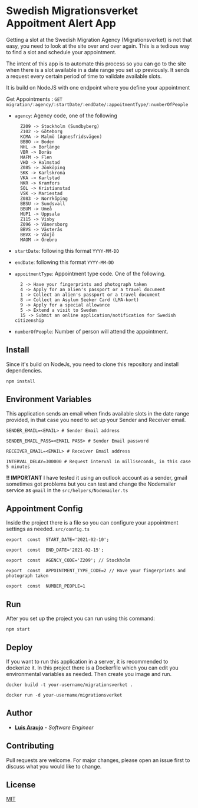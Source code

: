 # Swedish Migrationsverket Appoitment Alert App

Getting a slot at the Swedish Migration Agency (Migrationsverket) is not that easy, you need to look at the site over and over again. This is a tedious way to find a slot and schedule your appointment.

The intent of this app is to automate this process so you can go to the site when there is a slot available in a date range you set up previously. It sends a request every certain period of time to validate available slots.

It is build on NodeJS with one endpoint where you define your appointment

Get Appointments  :  `GET migration/:agency/:startDate/:endDate/:appoitmentType/:numberOfPeople`
- `agency`:  Agency code, one of the following

		Z209 -> Stockholm (Sundbyberg)
		Z102 -> Göteborg
		KCMA -> Malmö (Agnesfridsvägen)
		BBBO -> Boden
		NHL -> Borlänge
		VBR -> Borås
		MAFM -> Flen
		VHD -> Halmstad
		Z085 -> Jönköping
		SKK -> Karlskrona
		VKA -> Karlstad
		NKR -> Kramfors
		SOL -> Kristianstad
		VSK -> Mariestad
		Z083 -> Norrköping
		BBSU -> Sundsvall
		BBUM -> Umeå
		MUP1 -> Uppsala
		Z115 -> Visby
		Z096 -> Vänersborg
		BBVS -> Västerås
		BBVX -> Växjö
		MAOM -> Örebro

- `startDate`: following this format `YYYY-MM-DD`
- `endDate`: following this format `YYYY-MM-DD`
- `appoitmentType`: Appointment type code. One of the following.

	    2 -> Have your fingerprints and photograph taken
	    4 -> Apply for an alien's passport or a travel document
	    1 -> Collect an alien's passport or a travel document
	    8 -> Collect an Asylum Seeker Card (LMA-kort)
	    9 -> Apply for a special allowance
	    5 -> Extend a visit to Sweden
	    15 -> Submit an online application/notification for Swedish citizenship
- `numberOfPeople`: Number of person will attend the appointment.


## Install

Since it's build on NodeJs, you need to clone this repository and install dependencies.

    npm install

## Environment Variables

This application sends an email when finds available slots in the date range provided, in that case you need to set up your Sender and Receiver email.

    SENDER_EMAIL=<EMAIL> # Sender Email address 
    
    SENDER_EMAIL_PASS=<EMAIL PASS> # Sender Email password
    
    RECEIVER_EMAIL=<EMAIL> # Receiver Email address
    
    INTERVAL_DELAY=300000 # Request interval in milliseconds, in this case 5 minutes
    
**!! IMPORTANT**
I have tested it using an outlook account as a sender, gmail sometimes got problems but you can test and change the Nodemailer service as `gmail` in the `src/helpers/Nodemailer.ts`

## Appointment Config

Inside the project there is a file so you can configure your appointment settings as needed. `src/config.ts`

    export  const  START_DATE='2021-02-10';
    
    export  const  END_DATE='2021-02-15';
    
    export  const  AGENCY_CODE='Z209'; // Stockholm
    
    export  const  APPOINTMENT_TYPE_CODE=2 // Have your fingerprints and photograph taken
    
    export  const  NUMBER_PEOPLE=1


## Run

After you set up the project you can run using this command:

    npm start

## Deploy

If you want to run this application in a server, it is recommended to dockerize it. In this project there is a Dockerfile which you can edit you environmental variables as needed. Then create you image and run.

    docker build -t your-username/migrationsverket .

    docker run -d your-username/migrationsverket


## Author

* **[Luis Araujo](https://luisaraujo.io)** - *Software Engineer*

## Contributing
Pull requests are welcome. For major changes, please open an issue first to discuss what you would like to change.

## License
[MIT](https://choosealicense.com/licenses/mit/)

